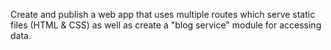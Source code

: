 Create and publish a web app that uses multiple routes which serve static files (HTML & CSS) as well as create a "blog service" module for accessing data.
